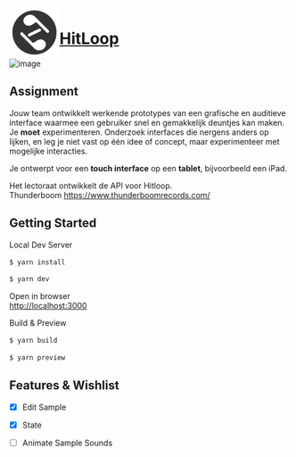 <img align="left" width="90" height="90" src="./src/assets/logo.svg" alt="Resume application project app icon">

# [HitLoop](https://giovannidw.github.com/HitLoop/)
  
<img width="1420" alt="image" src="https://github.com/GiovanniDw/HitLoop/assets/10939082/bea9cb4a-1f24-4b50-800a-dba4f1c38167">

## Assignment
Jouw team ontwikkelt werkende prototypes van een grafische en auditieve interface waarmee een gebruiker snel en gemakkelijk deuntjes kan maken. Je **moet** experimenteren. Onderzoek interfaces die nergens anders op lijken, en leg je niet vast op één idee of concept, maar experimenteer met mogelijke interacties.

Je ontwerpt voor een **touch interface** op een **tablet**, bijvoorbeeld een iPad.  

Het lectoraat ontwikkelt de API voor Hitloop.  
Thunderboom https://www.thunderboomrecords.com/


<!-- Add a link to your live demo in Github Pages 🌐-->

<!-- ☝️ replace this description with a description of your own work -->

<!-- replace the code in the /docs folder with your own, so you can showcase your work with GitHub Pages 🌍 -->

<!-- Add a nice poster image here at the end of the week, showing off your shiny frontend 📸 -->

<!-- Maybe a table of contents here? 📚 -->

<!-- How about a section that describes how to install this project? 🤓 -->

## Getting Started

Local Dev Server  
```zsh
$ yarn install
```

```zsh
$ yarn dev
```

Open in browser  
[http://localhost:3000](http://localhost:3000)


Build & Preview  
```zsh
$ yarn build
```



```zsh
$ yarn preview
```



<!-- ...but how does one use this project? What are its features 🤔 -->
## Features & Wishlist
- [x] Edit Sample  
- [x] State
- [ ] Animate Sample Sounds



<!-- Maybe a checklist of done stuff and stuff still on your wishlist? ✅ -->



<!-- How about a license here? 📜 (or is it a licence?) 🤷 -->
